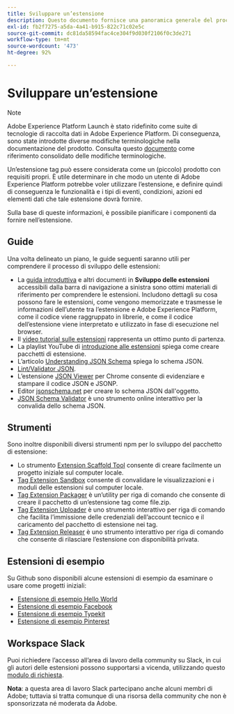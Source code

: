 ```yaml
---
title: Sviluppare un’estensione
description: Questo documento fornisce una panoramica generale del processo di sviluppo delle estensioni tag, con collegamenti verso la documentazione che descrive i processi in maggior dettaglio.
exl-id: fb2f7275-a5da-4a41-b915-822c71c02e5c
source-git-commit: dc81da58594fac4ce304f9d030f2106f0c3de271
workflow-type: tm+mt
source-wordcount: '473'
ht-degree: 92%

---
```


# Sviluppare un’estensione

>[!NOTE]
>
>Adobe Experience Platform Launch è stato ridefinito come suite di tecnologie di raccolta dati in Adobe Experience Platform. Di conseguenza, sono state introdotte diverse modifiche terminologiche nella documentazione del prodotto. Consulta questo [documento](../../term-updates.md) come riferimento consolidato delle modifiche terminologiche.

Un’estensione tag può essere considerata come un (piccolo) prodotto con requisiti propri. È utile determinare in che modo un utente di Adobe Experience Platform potrebbe voler utilizzare l’estensione, e definire quindi di conseguenza le funzionalità e i tipi di eventi, condizioni, azioni ed elementi dati che tale estensione dovrà fornire.

Sulla base di queste informazioni, è possibile pianificare i componenti da fornire nell’estensione.

## Guide

Una volta delineato un piano, le guide seguenti saranno utili per comprendere il processo di sviluppo delle estensioni:

* La [guida introduttiva](../getting-started.md) e altri documenti in **Sviluppo delle estensioni** accessibili dalla barra di navigazione a sinistra sono ottimi materiali di riferimento per comprendere le estensioni. Includono dettagli su cosa possono fare le estensioni, come vengono memorizzate e trasmesse le informazioni dell’utente tra l’estensione e Adobe Experience Platform, come il codice viene raggruppato in librerie, e come il codice dell’estensione viene interpretato e utilizzato in fase di esecuzione nel browser.
* Il [video tutorial sulle estensioni](https://youtu.be/rxjtC9o4rl0) rappresenta un ottimo punto di partenza.
* La playlist YouTube di [introduzione alle estensioni](https://www.youtube.com/playlist?list=PLOdw8u2F8CIgynzKrPEwCPuDxzHW1WP5m) spiega come creare pacchetti di estensione.
* L’articolo [Understanding JSON Schema](https://spacetelescope.github.io/understanding-json-schema/index.html#) spiega lo schema JSON.
* [Lint/Validator JSON](https://jsonlint.com/).
* L’estensione [JSON Viewer](https://chrome.google.com/webstore/detail/json-viewer/gbmdgpbipfallnflgajpaliibnhdgobh) per Chrome consente di evidenziare e stampare il codice JSON e JSONP.
* Editor [jsonschema.net](https://jsonschema.net/#/editor) per creare lo schema JSON dall&#39;oggetto.
* [JSON Schema Validator](https://www.jsonschemavalidator.net) è uno strumento online interattivo per la convalida dello schema JSON.

## Strumenti

Sono inoltre disponibili diversi strumenti npm per lo sviluppo del pacchetto di estensione:

* Lo strumento [Extension Scaffold Tool](https://www.npmjs.com/package/@adobe/reactor-scaffold) consente di creare facilmente un progetto iniziale sul computer locale.
* [Tag Extension Sandbox](https://www.npmjs.com/package/@adobe/reactor-sandbox) consente di convalidare le visualizzazioni e i moduli delle estensioni sul computer locale.
* [Tag Extension Packager](https://www.npmjs.com/package/@adobe/reactor-packager) è un’utility per riga di comando che consente di creare il pacchetto di un’estensione tag come file.zip.
* [Tag Extension Uploader](https://www.npmjs.com/package/@adobe/reactor-uploader) è uno strumento interattivo per riga di comando che facilita l’immissione delle credenziali dell’account tecnico e il caricamento del pacchetto di estensione nei tag.
* [Tag Extension Releaser](https://www.npmjs.com/package/@adobe/reactor-releaser) è uno strumento interattivo per riga di comando che consente di rilasciare l’estensione con disponibilità privata.

## Estensioni di esempio

Su Github sono disponibili alcune estensioni di esempio da esaminare o usare come progetti iniziali:

* [Estensione di esempio Hello World](https://github.com/adobe/reactor-helloworld-extension)
* [Estensione di esempio Facebook](https://github.com/Adobe-Marketing-Cloud-Activation/extension-facebookpixel)
* [Estensione di esempio Typekit](https://github.com/jeffchasin/extension-typekit)
* [Estensione di esempio Pinterest](https://github.com/jeffchasin/extension-pinterest)

## Workspace Slack

Puoi richiedere l’accesso all’area di lavoro della community su Slack, in cui gli autori delle estensioni possono supportarsi a vicenda, utilizzando questo [modulo di richiesta](https://docs.google.com/forms/d/e/1FAIpQLScq1m63YkDrRpvPLhzUqtfoleWiDDTTXZsSivIXRfFdlSMzpQ/viewform).

**Nota**: a questa area di lavoro Slack partecipano anche alcuni membri di Adobe; tuttavia si tratta comunque di una risorsa della community che non è sponsorizzata né moderata da Adobe.
